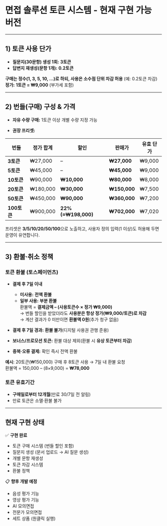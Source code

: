 # **면접 솔루션 토큰 시스템 - 현재 구현 가능 버전**

---

## **1) 토큰 사용 단가**

* **질문지(30문항) 생성 1회:** **3토큰**
* **답변지 재생성(문항 1개):** **0.2토큰**

**구매는 정수(1, 3, 5, 10, …)로 하되, 사용은 소수점 단위 차감 허용** (예: 0.2토큰 차감)  
**정가:** **1토큰 = ₩9,000** (부가세 포함)

---

## **2) 번들(구매) 구성 & 가격**

* **자유 수량 구매:** 1토큰 이상 개별 수량 지정 가능

* **권장 프리셋:**

| 번들 | 정가 합계 | 할인 | 판매가 | 유효 단가 |
| ----- | ----- | ----- | ----- | ----- |
| **3토큰** | ₩27,000 | – | **₩27,000** | ₩9,000 |
| **5토큰** | ₩45,000 | – | **₩45,000** | ₩9,000 |
| **10토큰** | ₩90,000 | **₩10,000** | **₩80,000** | ₩8,000 |
| **20토큰** | ₩180,000 | **₩30,000** | **₩150,000** | ₩7,500 |
| **50토큰** | ₩450,000 | **₩90,000** | **₩360,000** | ₩7,200 |
| **100토큰** | ₩900,000 | **22% (≈₩198,000)** | **₩702,000** | ₩7,020 |

프리셋은 **3/5/10/20/50/100**으로 노출하고, 사용자 정의 입력(1 이상)도 허용해 두면 운영이 유연합니다.

---

## **3) 환불·취소 정책**

### **토큰 환불 (토스페이먼츠)**

* **결제 후 7일 이내**
  * **미사용:** **전액 환불**
  * **일부 사용:** **부분 환불**  
     환불액 = **결제금액 – (사용토큰수 × 정가 ₩9,000)**  
     → 번들 할인을 받았더라도 **사용분은 항상 정가(₩9,000/토큰)로 차감**  
     → 계산 결과가 0 미만이면 **환불액 0원**(추가 청구 없음)

* **결제 후 7일 경과:** **환불 불가**(디지털 사용권 관행 준용)

* **보너스/프로모션 토큰:** 환불 대상 제외(환불 시 **유상 토큰부터 차감**)

* **중복·오류 결제:** 확인 즉시 전액 환불

**예시**: 20토큰(₩150,000) 구매 후 8토큰 사용 → 7일 내 환불 요청  
환불액 = 150,000 – (8×9,000) = **₩78,000**

### **토큰 유효기간**

* **구매일로부터 12개월**(만료 30/7일 전 알림)
* 만료 토큰은 소멸·환불 불가

---

## **현재 구현 상태**

✅ **구현 완료**
- 토큰 구매 시스템 (번들 할인 포함)
- 질문지 생성 (문서 업로드 → AI 질문 생성)
- 개별 문항 재생성
- 토큰 차감 시스템
- 환불 정책

📋 **향후 개발 예정**
- 음성 평가 기능
- 영상 평가 기능  
- AI 모의면접
- 전문가 모의면접
- 세트 상품 (원클릭 실행)